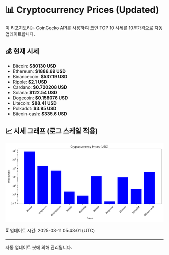 
# 📊 Cryptocurrency Prices (Updated)

이 리포지토리는 CoinGecko API를 사용하여 코인 TOP 10 시세를 10분가격으로 자동 업데이트합니다.

## 💰 현재 시세
- Bitcoin: **$80130 USD**
- Ethereum: **$1886.69 USD**
- Binancecoin: **$537.19 USD**
- Ripple: **$2.1 USD**
- Cardano: **$0.720208 USD**
- Solana: **$122.54 USD**
- Dogecoin: **$0.158076 USD**
- Litecoin: **$88.41 USD**
- Polkadot: **$3.95 USD**
- Bitcoin-cash: **$335.6 USD**

## 📈 시세 그래프 (로그 스케일 적용)
![Crypto Prices](crypto_prices.png)

⏳ 업데이트 시간: 2025-03-11 05:43:01 (UTC)

---
자동 업데이트 봇에 의해 관리됩니다.
